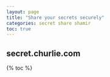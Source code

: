 ```yaml
---
layout: page
title: "Share your secrets securely"
categories: secret share shamir
toc: true
---
```

## secret.churlie.com

{% toc %}
